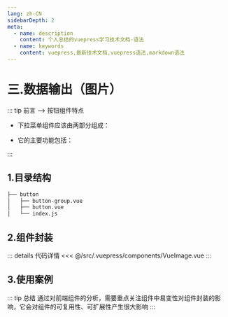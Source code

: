 ```yaml
---
lang: zh-CN
sidebarDepth: 2
meta:
  - name: description
    content: 个人总结的vuepress学习技术文档-语法
  - name: keywords
    content: vuepress,最新技术文档,vuepress语法,markdown语法
---
```


# 三.数据输出（图片）

::: tip 前言 --> 按钮组件特点

- 下拉菜单组件应该由两部分组成：

- 它的主要功能包括：

:::

## 1.目录结构

```sh
├── button
│   ├── button-group.vue
│   ├── button.vue
│   └── index.js
```

## 2.组件封装

<Container>
  <VueImage />
</Container>

::: details 代码详情
<<< @/src/.vuepress/components/VueImage.vue
:::

## 3.使用案例

::: tip 总结
通过对前端组件的分析，需要重点关注组件中易变性对组件封装的影响，它会对组件的可复用性、可扩展性产生很大影响
:::
